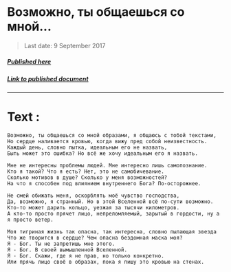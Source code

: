 # Возможно, ты общаешься со мной...

> Last date: 9 September 2017

##### [Published here](http://vk.com/zimnurov_mf)

##### [Link to published document](https://vk.com/zimnurov_mf?w=wall-52918906_392)

---

# Text :

```
Возможно, ты общаешься со мной образами, я общаюсь с тобой текстами,
Но сердце наливается кровью, когда вижу пред собой неизвестность.
Каждый день, словно пытка, идеальным его не назвать,
Быть может это ошибка? Но всё же хочу идеальным его я назвать.

Мне не интересны проблемы людей. Мне интересно лишь самопознание.
Кто я такой? Что я есть? Нет, это не самобичевание.
Сколько мотивов в душе? Сколько у меня возможностей?
На что я способен под влиянием внутреннего Бога? По-осторожнее.

Не смей обижать меня, оскорблять моё чувство господства,
Да, возможно, я странный. Но в этой Вселенной всё по-сути возможно.
Кто-то может дарить кольцо, уезжая за тысячи километров.
А кто-то просто прячет лицо, непреломляемый, зарытый в гордости, ну а я просто ветер.

Моя тигриная жизнь так опасна, так интересна, словно пылающая звезда
Что же творится в сердце? Чем опасна бездомная маска моя?
Я - Бог. Ты не запретишь мне этого.
Я - Бог. В своей вымышленной Вселенной.
Я - Бог. Скажи, где я не прав, но только конкретно.
Или прячь лицо своё в образах, пока я пишу это кровью на стенах.
```
